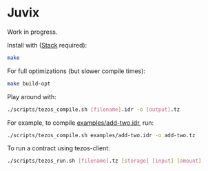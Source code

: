 # Juvix

Work in progress.

Install with ([Stack](https://haskellstack.org) required):

```bash
make
```

For full optimizations (but slower compile times):

```bash
make build-opt
```

Play around with:

```bash
./scripts/tezos_compile.sh [filename].idr -o [output].tz
```

For example, to compile [examples/add-two.idr](examples/add-two.idr), run:

```bash
./scripts/tezos_compile.sh examples/add-two.idr -o add-two.tz
```

To run a contract using tezos-client:

```bash
./scripts/tezos_run.sh [filename].tz [storage] [input] [amount]
```
